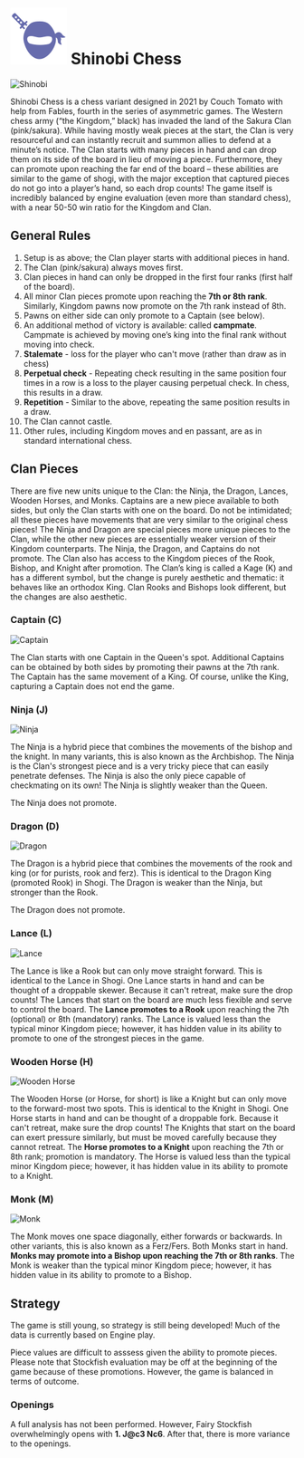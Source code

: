 # ![Shinobi chess](https://github.com/gbtami/pychess-variants/blob/master/static/icons/shinobi.svg) Shinobi Chess

![Shinobi](https://github.com/gbtami/pychess-variants/blob/master/static/images/CVariantsGuide/Shinobi.png)

Shinobi Chess is a chess variant designed in 2021 by Couch Tomato with help from Fables, fourth in the series of asymmetric games. The Western chess army (“the Kingdom,” black) has invaded the land of the Sakura Clan (pink/sakura). While having mostly weak pieces at the start, the Clan is very resourceful and can instantly recruit and summon allies to defend at a minute’s notice. The Clan starts with many pieces in hand and can drop them on its side of the board in lieu of moving a piece. Furthermore, they can promote upon reaching the far end of the board – these abilities are similar to the game of shogi, with the major exception that captured pieces do not go into a player’s hand, so each drop counts! The game itself is incredibly balanced by engine evaluation (even more than standard chess), with a near 50-50 win ratio for the Kingdom and Clan.
 
## General Rules
1.	Setup is as above; the Clan player starts with additional pieces in hand.
2.	The Clan (pink/sakura) always moves first.
3.	Clan pieces in hand can only be dropped in the first four ranks (first half of the board).
4.	All minor Clan pieces promote upon reaching the **7th or 8th rank**. Similarly, Kingdom pawns now promote on the 7th rank instead of 8th.
5.	Pawns on either side can only promote to a Captain (see below).
6.	An additional method of victory is available: called **campmate**. Campmate is achieved by moving one’s king into the final rank without moving into check.
7.	**Stalemate** - loss for the player who can't move (rather than draw as in chess)
8.	**Perpetual check** - Repeating check resulting in the same position four times in a row is a loss to the player causing perpetual check. In chess, this results in a draw.
9.	**Repetition** - Similar to the above, repeating the same position results in a draw.
10.	The Clan cannot castle.
11.	Other rules, including Kingdom moves and en passant, are as in standard international chess.

## Clan Pieces

There are five new units unique to the Clan: the Ninja, the Dragon, Lances, Wooden Horses, and Monks. Captains are a new piece available to both sides, but only the Clan starts with one on the board. Do not be intimidated; all these pieces have movements that are very similar to the original chess pieces! The Ninja and Dragon are special pieces more unique pieces to the Clan, while the other new pieces are essentially weaker version of their Kingdom counterparts. The Ninja, the Dragon, and Captains do not promote. 
The Clan also has access to the Kingdom pieces of the Rook, Bishop, and Knight after promotion.  The Clan’s king is called a Kage (K) and has a different symbol, but the change is purely aesthetic and thematic: it behaves like an orthodox King. Clan Rooks and Bishops look different, but the changes are also aesthetic.

### Captain (C)

![Captain](https://github.com/gbtami/pychess-variants/blob/master/static/images/CVariantsGuide/ClanCaptain.png)

The Clan starts with one Captain in the Queen's spot. Additional Captains can be obtained by both sides by promoting their pawns at the 7th rank. The Captain has the same movement of a King. Of course, unlike the King, capturing a Captain does not end the game.

### Ninja (J)

![Ninja](https://github.com/gbtami/pychess-variants/blob/master/static/images/CVariantsGuide/Ninja.png)

The Ninja is a hybrid piece that combines the movements of the bishop and the knight. In many variants, this is also known as the Archbishop. The Ninja is the Clan's strongest piece and is a very tricky piece that can easily penetrate defenses. The Ninja is also the only piece capable of checkmating on its own! The Ninja is slightly weaker than the Queen.

The Ninja does not promote.

### Dragon (D)

![Dragon](https://github.com/gbtami/pychess-variants/blob/master/static/images/CVariantsGuide/Dragon.png)

The Dragon is a hybrid piece that combines the movements of the rook and king (or for purists, rook and ferz). This is identical to the Dragon King (promoted Rook) in Shogi. The Dragon is weaker than the Ninja, but stronger than the Rook.

The Dragon does not promote.

### Lance (L)

![Lance](https://github.com/gbtami/pychess-variants/blob/master/static/images/CVariantsGuide/Lance.png)

The Lance is like a Rook but can only move straight forward. This is identical to the Lance in Shogi. One Lance starts in hand and can be thought of a droppable skewer. Because it can't retreat, make sure the drop counts! The Lances that start on the board are much less fiexible and serve to control the board. The **Lance promotes to a Rook** upon reaching the 7th (optional) or 8th (mandatory) ranks. The Lance is valued less than the typical minor Kingdom piece; however, it has hidden value in its ability to promote to one of the strongest pieces in the game.

### Wooden Horse (H)

![Wooden Horse](https://github.com/gbtami/pychess-variants/blob/master/static/images/CVariantsGuide/Horse.png)

The Wooden Horse (or Horse, for short) is like a Knight but can only move to the forward-most two spots. This is identical to the Knight in Shogi. One Horse starts in hand and can be thought of a droppable fork. Because it can't retreat, make sure the drop counts! The Knights that start on the board can exert pressure similarly, but must be moved carefully because they cannot retreat. The **Horse promotes to a Knight** upon reaching the 7th or 8th rank; promotion is mandatory. The Horse is valued less than the typical minor Kingdom piece; however, it has hidden value in its ability to promote to a Knight.

### Monk (M)

![Monk](https://github.com/gbtami/pychess-variants/blob/master/static/images/CVariantsGuide/Monk.png)

The Monk moves one space diagonally, either forwards or backwards. In other variants, this is also known as a Ferz/Fers. Both Monks start in hand. **Monks may promote into a Bishop upon reaching the 7th or 8th ranks**. The Monk is weaker than the typical minor Kingdom piece; however, it has hidden value in its ability to promote to a Bishop.
 
## Strategy
The game is still young, so strategy is still being developed! Much of the data is currently based on Engine play.

Piece values are difficult to asssess given the ability to promote pieces. Please note that Stockfish evaluation may be off at the beginning of the game because of these promotions. However, the game is balanced in terms of outcome.

### Openings

A full analysis has not been performed. However, Fairy Stockfish overwhelmingly opens with **1. J@c3 Nc6**. After that, there is more variance to the openings.
